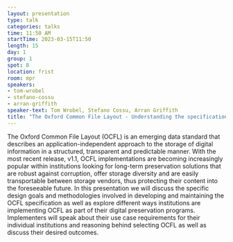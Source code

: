 ```yaml
---
layout: presentation
type: talk
categories: talks
time: 11:50 AM
startTime: 2023-03-15T11:50
length: 15
day: 1
group: 1
spot: 8
location: frist
room: mpr
speakers:
- tom-wrobel
- stefano-cossu
- arran-griffith
speaker-text: Tom Wrobel, Stefano Cossu, Arran Griffith
title: "The Oxford Common File Layout - Understanding the specification, institutional use cases and implementations"
---
```

The Oxford Common File Layout (OCFL) is an emerging data standard that describes an application-independent approach to the storage of digital information in a structured, transparent and predictable manner. With the most recent release, v1.1, OCFL implementations are becoming increasingly popular within institutions looking for long-term preservation solutions that are robust against corruption, offer storage diversity and are easily transportable between storage vendors, thus protecting their content into the foreseeable future.  In this presentation we will discuss the specific design goals and methodologies involved in developing and maintaining the OCFL specification as well as explore different ways institutions are implementing OCFL as part of their digital preservation programs. Implementers will speak about their use case requirements for their individual institutions and reasoning behind selecting OCFL as well as discuss their desired outcomes.
